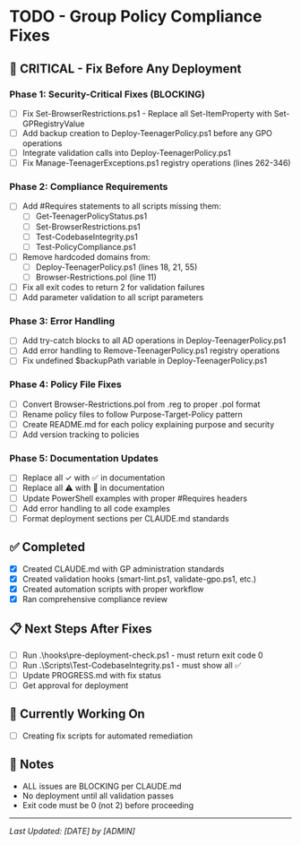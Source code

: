 # TODO - Group Policy Compliance Fixes

## 🚨 CRITICAL - Fix Before Any Deployment

### Phase 1: Security-Critical Fixes (BLOCKING)
- [ ] Fix Set-BrowserRestrictions.ps1 - Replace all Set-ItemProperty with Set-GPRegistryValue
- [ ] Add backup creation to Deploy-TeenagerPolicy.ps1 before any GPO operations
- [ ] Integrate validation calls into Deploy-TeenagerPolicy.ps1
- [ ] Fix Manage-TeenagerExceptions.ps1 registry operations (lines 262-346)

### Phase 2: Compliance Requirements  
- [ ] Add #Requires statements to all scripts missing them:
  - [ ] Get-TeenagerPolicyStatus.ps1
  - [ ] Set-BrowserRestrictions.ps1
  - [ ] Test-CodebaseIntegrity.ps1
  - [ ] Test-PolicyCompliance.ps1
- [ ] Remove hardcoded domains from:
  - [ ] Deploy-TeenagerPolicy.ps1 (lines 18, 21, 55)
  - [ ] Browser-Restrictions.pol (line 11)
- [ ] Fix all exit codes to return 2 for validation failures
- [ ] Add parameter validation to all script parameters

### Phase 3: Error Handling
- [ ] Add try-catch blocks to all AD operations in Deploy-TeenagerPolicy.ps1
- [ ] Add error handling to Remove-TeenagerPolicy.ps1 registry operations
- [ ] Fix undefined $backupPath variable in Deploy-TeenagerPolicy.ps1

### Phase 4: Policy File Fixes
- [ ] Convert Browser-Restrictions.pol from .reg to proper .pol format
- [ ] Rename policy files to follow Purpose-Target-Policy pattern
- [ ] Create README.md for each policy explaining purpose and security
- [ ] Add version tracking to policies

### Phase 5: Documentation Updates
- [ ] Replace all ✓ with ✅ in documentation
- [ ] Replace all ⚠ with 🔄 in documentation  
- [ ] Update PowerShell examples with proper #Requires headers
- [ ] Add error handling to all code examples
- [ ] Format deployment sections per CLAUDE.md standards

## ✅ Completed
- [x] Created CLAUDE.md with GP administration standards
- [x] Created validation hooks (smart-lint.ps1, validate-gpo.ps1, etc.)
- [x] Created automation scripts with proper workflow
- [x] Ran comprehensive compliance review

## 📋 Next Steps After Fixes
- [ ] Run .\hooks\pre-deployment-check.ps1 - must return exit code 0
- [ ] Run .\Scripts\Test-CodebaseIntegrity.ps1 - must show all ✅
- [ ] Update PROGRESS.md with fix status
- [ ] Get approval for deployment

## 🔄 Currently Working On
- [ ] Creating fix scripts for automated remediation

## 📝 Notes
- ALL issues are BLOCKING per CLAUDE.md
- No deployment until all validation passes
- Exit code must be 0 (not 2) before proceeding

---
*Last Updated: [DATE] by [ADMIN]*